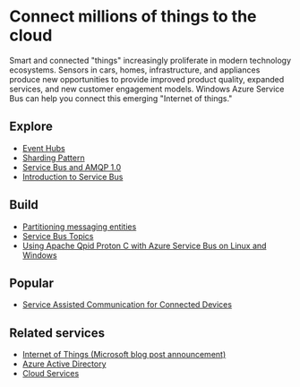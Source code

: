 <properties 
	pageTitle="Connect Millions of Things to the Cloud | Windows Azure" 
	description="Learn how to connect millions of things to the cloud using Microsoft Azure." 
	services="service-bus,event-hubs" 
	documentationCenter=".net" 
	authors="sethmanheim" 
	manager="timlt" 
	editor=""/>

<tags 
	ms.service="service-bus" 
	ms.date="10/06/2015" 
	wacn.date=""/>

# Connect millions of things to the cloud
 
Smart and connected "things" increasingly proliferate in modern technology ecosystems. Sensors in cars, homes, infrastructure, and appliances produce new opportunities to provide improved product quality, expanded services, and new customer engagement models. Windows Azure Service Bus can help you connect this emerging "Internet of things."

## Explore

- [Event Hubs](/documentation/articles/event-hubs-overview)
- [Sharding Pattern](http://msdn.microsoft.com/zh-cn/library/dn589797.aspx)
- [Service Bus and AMQP 1.0](/documentation/articles/service-bus-amqp-overview)
- [Introduction to Service Bus](/services/service-bus/)
 
## Build
- [Partitioning messaging entities](/documentation/articles/service-bus-partitioning)
- [Service Bus Topics](/zh-cn/documentation/articles/service-bus-dotnet-how-to-use-topics-subscriptions)
- [Using Apache Qpid Proton C with Azure Service Bus on Linux and Windows](http://msdn.microsoft.com/zh-cn/library/azure/dn235560.aspx) 
 
## Popular

- [Service Assisted Communication for Connected Devices](http://blogs.msdn.com/b/clemensv/archive/2014/02/10/service-assisted-communication-for-connected-devices.aspx)

## Related services
- [Internet of Things (Microsoft blog post announcement)](http://blogs.microsoft.com/iot/2015/03/16/microsoft-announces-azure-iot-suite)
- [Azure Active Directory](/services/identity/)
- [Cloud Services](/services/identity/) 
